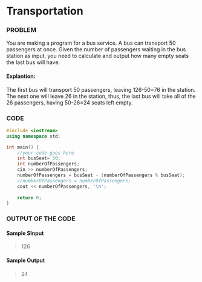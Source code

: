 # Transportation

### PROBLEM

You are making a program for a bus service.
A bus can transport 50 passengers at once.
Given the number of passengers waiting in the bus station as input, you need to calculate and output how many empty seats the last bus will have. 

#### Explantion:
The first bus will transport 50 passengers, leaving 126-50=76 in the station. The next one will leave 26 in the station, thus, the last bus will take all of the 26 passengers, having 50-26=24 seats left empty. 

### CODE
```cpp
#include <iostream>
using namespace std;

int main() {
    //your code goes here
    int busSeat= 50;
    int numberOfPassengers;
    cin >> numberOfPassengers;
    numberOfPassengers = busSeat - (numberOfPassengers % busSeat);
    //numberOfPassengers = numberOfPassengers;
    cout << numberOfPassengers, '\n';
    
    return 0;
}
```

### OUTPUT OF THE CODE
#### Sample SInput
> 126<br>

#### Sample Output
> 24<br>
